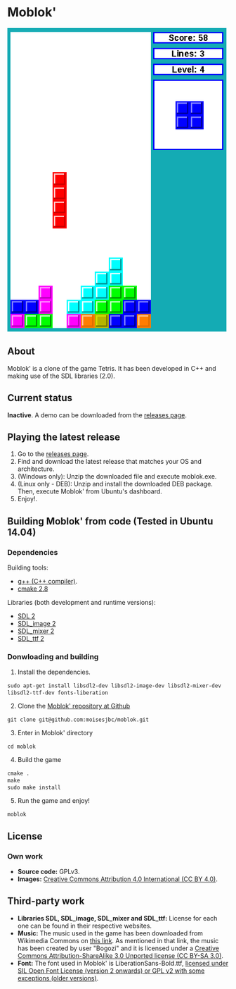 # Moblok'

![Moblok' screenshot](img/moblok.png "Moblok' screenshot")

## About

Moblok' is a clone of the game Tetris. It has been developed in C++ and making use of the SDL libraries (2.0).

## Current status

**Inactive**. A demo can be downloaded from the [releases page](https://github.com/moisesjbc/moblok/releases).

## Playing the latest release

1. Go to the [releases page](https://github.com/Neodivert/moblok/releases).
2. Find and download the latest release that matches your OS and architecture.
3. (Windows only): Unzip the downloaded file and execute moblok.exe.
3. (Linux only - DEB): Unzip and install the downloaded DEB package. Then, execute Moblok' from Ubuntu's dashboard.
4. Enjoy!.

## Building Moblok' from code (Tested in Ubuntu 14.04)

### Dependencies

Building tools:
- [g++ (C++ compiler)](http://gcc.gnu.org/).
- [cmake 2.8](http://www.cmake.org/)

Libraries (both development and runtime versions):
- [SDL 2](http://www.libsdl.org/)
- [SDL_image 2](http://www.libsdl.org/projects/SDL_image/)
- [SDL_mixer 2](http://www.libsdl.org/projects/SDL_mixer/)
- [SDL_ttf 2](http://www.libsdl.org/projects/SDL_ttf/)

### Donwloading and building

1. Install the dependencies.

 ```
 sudo apt-get install libsdl2-dev libsdl2-image-dev libsdl2-mixer-dev libsdl2-ttf-dev fonts-liberation
 ```

2. Clone the [Moblok' repository at Github](https://github.com/Neodivert/moblok/)

 ```
 git clone git@github.com:moisesjbc/moblok.git
 ```

3. Enter in Moblok' directory

 ```
 cd moblok
 ```

4. Build the game

 ```
 cmake .
 make
 sudo make install
 ```

5. Run the game and enjoy!

 ```
 moblok
 ```

## License

### Own work

* **Source code:** GPLv3.
* **Images:** [Creative Commons Attribution 4.0 International (CC BY 4.0)](http://creativecommons.org/licenses/by/4.0/).

## Third-party work

* **Libraries SDL, SDL_image, SDL_mixer and SDL_ttf:** License for each one can be found in their respective websites.
* **Music:** The music used in the game has been downloaded from Wikimedia Commons on [this link](http://commons.wikimedia.org/wiki/File:Tetris_theme.ogg?uselang=es). As mentioned in that link, the music has been created by user "Bogozi" and it is licensed under a [Creative Commons Attribution-ShareAlike 3.0 Unported license (CC BY-SA 3.0)](http://creativecommons.org/licenses/by-sa/3.0/).
* **Font:** The font used in Moblok' is LiberationSans-Bold.ttf, [licensed under SIL Open Font License (version 2 onwards) or GPL v2 with some exceptions (older versions)](http://en.wikipedia.org/wiki/Liberation_fonts).
